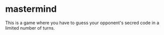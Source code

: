 # mastermind
This is a game where you have to guess your opponent's secred code in a limited number of turns.
